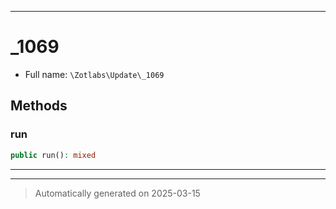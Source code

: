 ***

# _1069





* Full name: `\Zotlabs\Update\_1069`




## Methods


### run



```php
public run(): mixed
```












***


***
> Automatically generated on 2025-03-15
